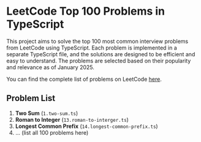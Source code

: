 # LeetCode Top 100 Problems in TypeScript

This project aims to solve the top 100 most common interview problems from LeetCode using TypeScript. Each problem is implemented in a separate TypeScript file, and the solutions are designed to be efficient and easy to understand. The problems are selected based on their popularity and relevance as of January 2025.

You can find the complete list of problems on LeetCode [here](https://leetcode.com/problemset/?listId=wpwgkgt&page=1).

## Problem List

1. **Two Sum** (`1.two-sum.ts`)
2. **Roman to Integer** (`13.roman-to-interger.ts`)
3. **Longest Common Prefix** (`14.longest-common-prefix.ts`)
4. ... (list all 100 problems here)
